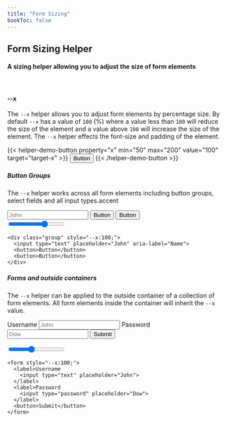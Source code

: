```yaml
---
title: "Form Sizing"
bookToc: false
---
```


## Form Sizing Helper

#### A sizing helper allowing you to adjust the size of form elements

<br>

#### \-\-x
The `--x` helper allows you to adjust form elements by percentage size. By default `--x` has a value of `100` (%) where a value less than `100` will reduce the size of the element and a value above `100` will increase the size of the element. The `--x` helper effects the font-size and padding of the element.

{{< helper-demo-button property="x" min="50" max="200" value="100" target="target-x" >}}
<button id="target-x" aria-label="add" style="--x:100;">
  Button
</button>
{{< /helper-demo-button >}}

##### Button Groups
The `--x` helper works across all form elements including button groups, select fields and all input types.accent

<div style="--d:flex; --mb:4rem;">
    <div style="--p:1rem; --fx:1; --bg:#eee; --as:flex-start; --maxw:600px;">
        <div style="--fx:1; --p:3rem 1rem; --mb:.5rem; --d:flex; --jc:center;">
            <div id="target-x-group" class="group"  style="--x:100;">
  <input type="text" placeholder="John" aria-label="Name">
  <button>Button</button>
  <button>Button</button>
</div>
        </div>
            <div>
                <input class="slider" type="range" id="x-group" name="" min="60" max="120" value="100">
            </div>
            <div class="markdown" style="--maxw:800px; --w:100%; --pos:relative;">
<div class="highlight" style="--mb:0;"><pre class="chroma" style="--mt:.75rem;"><code class="language-html" data-lang="html"><span class="p">&lt;</span><span class="nt">div</span> <span class="na">class</span><span class="o">=</span><span class="s">"group"</span> <span class="na">style</span><span class="o">=</span><span class="s">"<span id="x-group-label">--x:100;</span>"</span></span><span class="p"></span><span class="p">&gt;</span> 
  <span class="p">&lt;</span><span class="nt">input</span> <span class="na">type</span><span class="o">=</span><span class="s">"text"</span> <span class="na">placeholder</span><span class="o">=</span><span class="s">"John"</span> <span class="na">aria-label</span><span class="o">=</span><span class="s">"Name"</span><span class="p">&gt;</span>
  <span class="p">&lt;</span><span class="nt">button</span><span class="p">&gt;</span>Button<span class="p">&lt;/</span><span class="nt">button</span><span class="p">&gt;</span>
  <span class="p">&lt;</span><span class="nt">button</span><span class="p">&gt;</span>Button<span class="p">&lt;/</span><span class="nt">button</span><span class="p">&gt;</span>
<span class="p">&lt;</span><span class="p">/</span><span class="nt">div</span><span class="p">&gt;</span></code></pre>
            </div>
        </div>
    </div>  
</div>
<script>liveprop('x-group', '--x', '', 'target-x-group');</script>

##### Forms and outside containers
The `--x` helper can be applied to the outside container of a collection of form elements. All form elements inside the container will inherit the `--x` value.

<div style="--d:flex; --mb:4rem;">
    <div style="--p:1rem; --fx:1; --bg:#eee; --as:flex-start; --maxw:600px;">
        <div style="--fx:1; --p:3rem 1rem; --mb:.5rem; --d:flex;">
          <form id="target-x-form" style="--x: 100;">
          <label>Username
            <input type="text" placeholder="John">
          </label>
          <label>Password
            <input type="password" placeholder="Dow">
          </label>
          <button>Submit</button>
        </form>
        </div>
            <div>
                <input class="slider" type="range" id="x-form" name="" min="60" max="160" value="100">
            </div>
            <div class="markdown" style="--maxw:800px; --w:100%; --pos:relative;">
<div class="highlight" style="--mb:0;"><pre class="chroma" style="--mt:.75rem;"><code class="language-html" data-lang="html"><span class="p">&lt;</span><span class="nt">form</span> <span class="na">style</span><span class="o">=</span><span class="s">"<span id="x-form-label">--x:100;</span>"</span></span><span class="p"></span><span class="p">&gt;</span>
  <span class="p">&lt;</span><span class="nt">label</span><span class="p">&gt;</span>Username
    <span class="p">&lt;</span><span class="nt">input</span> <span class="na">type</span><span class="o">=</span><span class="s">"text"</span> <span class="na">placeholder</span><span class="o">=</span><span class="s">"John"</span><span class="p">&gt;</span>
  <span class="p">&lt;/</span><span class="nt">label</span><span class="p">&gt;</span>
  <span class="p">&lt;</span><span class="nt">label</span><span class="p">&gt;</span>Password
    <span class="p">&lt;</span><span class="nt">input</span> <span class="na">type</span><span class="o">=</span><span class="s">"password"</span> <span class="na">placeholder</span><span class="o">=</span><span class="s">"Dow"</span><span class="p">&gt;</span>
  <span class="p">&lt;/</span><span class="nt">label</span><span class="p">&gt;</span>
  <span class="p">&lt;</span><span class="nt">button</span><span class="p">&gt;</span>Submit<span class="p">&lt;/</span><span class="nt">button</span><span class="p">&gt;</span>
<span class="p">&lt;</span><span class="p">/</span><span class="nt">form</span><span class="p">&gt;</span></code></pre>
            </div>
        </div>
    </div>  
</div>
<script>liveprop('x-form', '--x', '', 'target-x-form');</script>